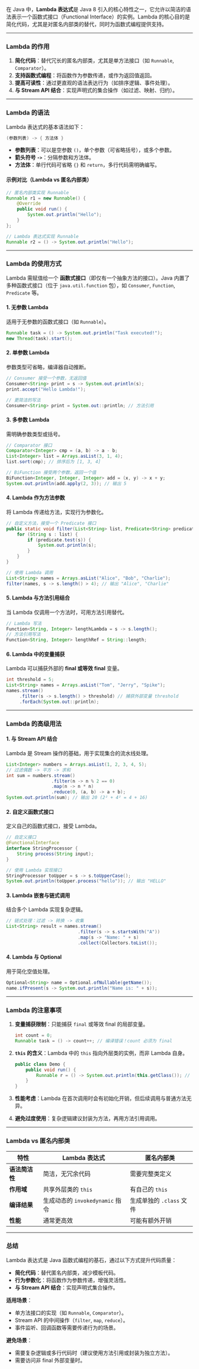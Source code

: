在 Java 中，**Lambda 表达式**是 Java 8 引入的核心特性之一，它允许以简洁的语法表示一个函数式接口（Functional Interface）的实例。Lambda 的核心目的是简化代码，尤其是对匿名内部类的替代，同时为函数式编程提供支持。

---

### **Lambda 的作用**
1. **简化代码**：替代冗长的匿名内部类，尤其是单方法接口（如 `Runnable`, `Comparator`）。
2. **支持函数式编程**：将函数作为参数传递，或作为返回值返回。
3. **提高可读性**：通过更直观的语法表达行为（如排序逻辑、事件处理）。
4. **与 Stream API 结合**：实现声明式的集合操作（如过滤、映射、归约）。

---

### **Lambda 的语法**
Lambda 表达式的基本语法如下：
```java
(参数列表) -> { 方法体 }
```
- **参数列表**：可以是空参数 `()`，单个参数（可省略括号），或多个参数。
- **箭头符号 `->`**：分隔参数和方法体。
- **方法体**：单行代码可省略 `{}` 和 `return`，多行代码需明确编写。

#### 示例对比（Lambda vs 匿名内部类）
```java
// 匿名内部类实现 Runnable
Runnable r1 = new Runnable() {
    @Override
    public void run() {
        System.out.println("Hello");
    }
};

// Lambda 表达式实现 Runnable
Runnable r2 = () -> System.out.println("Hello");
```

---

### **Lambda 的使用方式**
Lambda 需赋值给一个 **函数式接口**（即仅有一个抽象方法的接口）。Java 内置了多种函数式接口（位于 `java.util.function` 包），如 `Consumer`, `Function`, `Predicate` 等。

#### 1. **无参数 Lambda**
适用于无参数的函数式接口（如 `Runnable`）。
```java
Runnable task = () -> System.out.println("Task executed!");
new Thread(task).start();
```

#### 2. **单参数 Lambda**
参数类型可省略，编译器自动推断。
```java
// Consumer 接受一个参数，无返回值
Consumer<String> print = s -> System.out.println(s);
print.accept("Hello Lambda!");

// 更简洁的写法
Consumer<String> print = System.out::println; // 方法引用
```

#### 3. **多参数 Lambda**
需明确参数类型或括号。
```java
// Comparator 接口
Comparator<Integer> cmp = (a, b) -> a - b;
List<Integer> list = Arrays.asList(3, 1, 4);
list.sort(cmp); // 排序后为 [1, 3, 4]

// BiFunction 接受两个参数，返回一个值
BiFunction<Integer, Integer, Integer> add = (x, y) -> x + y;
System.out.println(add.apply(2, 3)); // 输出 5
```

#### 4. **Lambda 作为方法参数**
将 Lambda 传递给方法，实现行为参数化。
```java
// 自定义方法，接受一个 Predicate 接口
public static void filter(List<String> list, Predicate<String> predicate) {
    for (String s : list) {
        if (predicate.test(s)) {
            System.out.println(s);
        }
    }
}

// 使用 Lambda 调用
List<String> names = Arrays.asList("Alice", "Bob", "Charlie");
filter(names, s -> s.length() > 4); // 输出 "Alice", "Charlie"
```

#### 5. **Lambda 与方法引用结合**
当 Lambda 仅调用一个方法时，可用方法引用替代。
```java
// Lambda 写法
Function<String, Integer> lengthLambda = s -> s.length();
// 方法引用写法
Function<String, Integer> lengthRef = String::length;
```

#### 6. **Lambda 中的变量捕获**
Lambda 可以捕获外部的 **final 或等效 final** 变量。
```java
int threshold = 5;
List<String> names = Arrays.asList("Tom", "Jerry", "Spike");
names.stream()
     .filter(s -> s.length() > threshold) // 捕获外部变量 threshold
     .forEach(System.out::println);
```

---

### **Lambda 的高级用法**
#### 1. **与 Stream API 结合**
Lambda 是 Stream 操作的基础，用于实现集合的流水线处理。
```java
List<Integer> numbers = Arrays.asList(1, 2, 3, 4, 5);
// 过滤偶数 -> 平方 -> 求和
int sum = numbers.stream()
                 .filter(n -> n % 2 == 0)
                 .map(n -> n * n)
                 .reduce(0, (a, b) -> a + b);
System.out.println(sum); // 输出 20 (2² + 4² = 4 + 16)
```

#### 2. **自定义函数式接口**
定义自己的函数式接口，接受 Lambda。
```java
// 自定义接口
@FunctionalInterface
interface StringProcessor {
    String process(String input);
}

// 使用 Lambda 实现接口
StringProcessor toUpper = s -> s.toUpperCase();
System.out.println(toUpper.process("hello")); // 输出 "HELLO"
```

#### 3. **Lambda 嵌套与链式调用**
结合多个 Lambda 实现复杂逻辑。
```java
// 链式处理：过滤 -> 转换 -> 收集
List<String> result = names.stream()
                           .filter(s -> s.startsWith("A"))
                           .map(s -> "Name: " + s)
                           .collect(Collectors.toList());
```

#### 4. **Lambda 与 Optional**
用于简化空值处理。
```java
Optional<String> name = Optional.ofNullable(getName());
name.ifPresent(s -> System.out.println("Name is: " + s));
```

---

### **Lambda 的注意事项**
1. **变量捕获限制**：只能捕获 `final` 或等效 final 的局部变量。
   ```java
   int count = 0;
   Runnable task = () -> count++; // 编译错误！count 必须为 final
   ```

2. **`this` 的含义**：Lambda 中的 `this` 指向外层类的实例，而非 Lambda 自身。
   ```java
   public class Demo {
       public void run() {
           Runnable r = () -> System.out.println(this.getClass()); // 输出 Demo
       }
   }
   ```

3. **性能考虑**：Lambda 在首次调用时会有初始化开销，但后续调用与普通方法无异。

4. **避免过度使用**：复杂逻辑建议封装为方法，再用方法引用调用。

---

### **Lambda vs 匿名内部类**
| 特性                | Lambda 表达式                     | 匿名内部类                     |
|---------------------|-----------------------------------|--------------------------------|
| **语法简洁性**       | 简洁，无冗余代码                  | 需要完整类定义                 |
| **作用域**           | 共享外层类的 `this`               | 有自己的 `this`                |
| **编译结果**         | 生成动态的 `invokedynamic` 指令   | 生成单独的 `.class` 文件       |
| **性能**            | 通常更高效                        | 可能有额外开销                 |

---

### **总结**
Lambda 表达式是 Java 函数式编程的基石，通过以下方式提升代码质量：
- **简化代码**：替代匿名内部类，减少模板代码。
- **行为参数化**：将函数作为参数传递，增强灵活性。
- **与 Stream API 结合**：实现声明式集合操作。

**适用场景**：
- 单方法接口的实现（如 `Runnable`, `Comparator`）。
- Stream API 的中间操作（`filter`, `map`, `reduce`）。
- 事件监听、回调函数等需要传递行为的场景。

**避免场景**：
- 需要复杂逻辑或多行代码时（建议使用方法引用或封装为独立方法）。
- 需要访问非 final 外部变量时。
